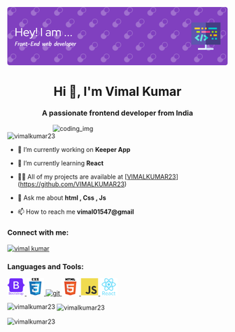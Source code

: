![logo](https://github.com/VIMALKUMAR23/VIMALKUMAR23/blob/main/github-header-image.png)
<h1 align="center">Hi 👋, I'm Vimal Kumar</h1>
<h3 align="center">A passionate frontend developer from India</h3>
<img align="right" width="400" alt="coding_img" src="https://mir-s3-cdn-cf.behance.net/project_modules/hd/06f21a161921919.63cd7887d0a70.gif">

<p align="left"> <img src="https://komarev.com/ghpvc/?username=vimalkumar23&label=Profile%20views&color=0e75b6&style=flat" alt="vimalkumar23" /> </p>

- 🔭 I’m currently working on **Keeper App**

- 🌱 I’m currently learning **React**

- 👨‍💻 All of my projects are available at [[VIMALKUMAR23](VIMALKUMAR23)](https://github.com/VIMALKUMAR23)

- 💬 Ask me about **html , Css , Js**

- 📫 How to reach me **vimal01547@gmail**

<h3 align="left">Connect with me:</h3>
<p align="left">
<a href="https://linkedin.com/in/vimal kumar" target="blank"><img align="center" src="https://raw.githubusercontent.com/rahuldkjain/github-profile-readme-generator/master/src/images/icons/Social/linked-in-alt.svg" alt="vimal kumar" height="30" width="40" /></a>
</p>

<h3 align="left">Languages and Tools:</h3>
<p align="left"> <a href="https://getbootstrap.com" target="_blank" rel="noreferrer"> <img src="https://raw.githubusercontent.com/devicons/devicon/master/icons/bootstrap/bootstrap-plain-wordmark.svg" alt="bootstrap" width="40" height="40"/> </a> <a href="https://www.w3schools.com/css/" target="_blank" rel="noreferrer"> <img src="https://raw.githubusercontent.com/devicons/devicon/master/icons/css3/css3-original-wordmark.svg" alt="css3" width="40" height="40"/> </a> <a href="https://git-scm.com/" target="_blank" rel="noreferrer"> <img src="https://www.vectorlogo.zone/logos/git-scm/git-scm-icon.svg" alt="git" width="40" height="40"/> </a> <a href="https://www.w3.org/html/" target="_blank" rel="noreferrer"> <img src="https://raw.githubusercontent.com/devicons/devicon/master/icons/html5/html5-original-wordmark.svg" alt="html5" width="40" height="40"/> </a> <a href="https://developer.mozilla.org/en-US/docs/Web/JavaScript" target="_blank" rel="noreferrer"> <img src="https://raw.githubusercontent.com/devicons/devicon/master/icons/javascript/javascript-original.svg" alt="javascript" width="40" height="40"/> </a> <a href="https://reactjs.org/" target="_blank" rel="noreferrer"> <img src="https://raw.githubusercontent.com/devicons/devicon/master/icons/react/react-original-wordmark.svg" alt="react" width="40" height="40"/> </a> </p>

<p><img align="left" src="https://github-readme-stats.vercel.app/api/top-langs?username=vimalkumar23&show_icons=true&locale=en&layout=compact" alt="vimalkumar23" /></p>

<p>&nbsp;<img align="center" src="https://github-readme-stats.vercel.app/api?username=vimalkumar23&show_icons=true&locale=en" alt="vimalkumar23" /></p>

<p><img align="center" src="https://github-readme-streak-stats.herokuapp.com/?user=vimalkumar23&" alt="vimalkumar23" /></p>

